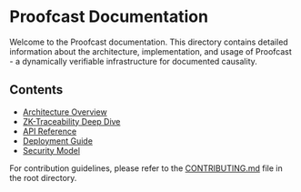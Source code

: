 # Proofcast Documentation

Welcome to the Proofcast documentation. This directory contains detailed information about the architecture, implementation, and usage of Proofcast - a dynamically verifiable infrastructure for documented causality.

## Contents

- [Architecture Overview](architecture.md)
- [ZK-Traceability Deep Dive](zk-traceability.md)
- [API Reference](api-reference.md)
- [Deployment Guide](deployment.md)
- [Security Model](security-model.md)

For contribution guidelines, please refer to the [CONTRIBUTING.md](../CONTRIBUTING.md) file in the root directory.